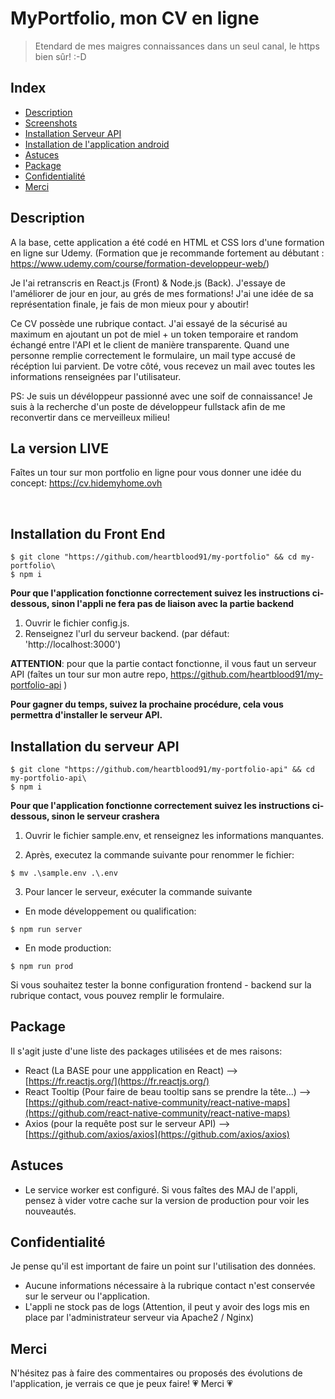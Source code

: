 # MyPortfolio, mon CV en ligne

> Etendard de mes maigres connaissances dans un seul canal, le https bien sûr! :-D

## Index

- [Description](#description)
- [Screenshots](#enlive)
- [Installation Serveur API](#installationAPI)
- [Installation de l'application android](#installationAndroid)
- [Astuces](#astuces)
- [Package](#package)
- [Confidentialité](#confidentialité)
- [Merci](#merci)

## Description

A la base, cette application a été codé en HTML et CSS lors d'une formation en ligne sur Udemy. (Formation que je recommande fortement au débutant : https://www.udemy.com/course/formation-developpeur-web/)

Je l'ai retranscris en React.js (Front) & Node.js (Back). J'essaye de l'améliorer de jour en jour, au grés de mes formations! J'ai une idée de sa représentation finale, je fais de mon mieux pour y aboutir!

Ce CV possède une rubrique contact. J'ai essayé de la sécurisé au maximum en ajoutant un pot de miel + un token temporaire et random échangé entre l'API et le client de manière transparente. Quand une personne remplie correctement le formulaire, un mail type accusé de récéption lui parvient. De votre côté, vous recevez un mail avec toutes les informations renseignées par l'utilisateur.

PS: Je suis un dévéloppeur passionné avec une soif de connaissance! Je suis à la recherche d'un poste de développeur fullstack afin de me reconvertir dans ce merveilleux milieu!

<section id="enlive">

## La version LIVE

Faîtes un tour sur mon portfolio en ligne pour vous donner une idée du concept: https://cv.hidemyhome.ovh

<br>
 <section id="installationFront">

## Installation du Front End

```shell
$ git clone "https://github.com/heartblood91/my-portfolio" && cd my-portfolio\
$ npm i
```

**Pour que l'application fonctionne correctement suivez les instructions ci-dessous, sinon l'appli ne fera pas de liaison avec la partie backend**

1. Ouvrir le fichier config.js.
2. Renseignez l'url du serveur backend. (par défaut: 'http://localhost:3000')

**ATTENTION**: pour que la partie contact fonctionne, il vous faut un serveur API (faîtes un tour sur mon autre repo, https://github.com/heartblood91/my-portfolio-api )

**Pour gagner du temps, suivez la prochaine procédure, cela vous permettra d'installer le serveur API.**

 <section id="installationAPI">

## Installation du serveur API

```shell
$ git clone "https://github.com/heartblood91/my-portfolio-api" && cd my-portfolio-api\
$ npm i
```

**Pour que l'application fonctionne correctement suivez les instructions ci-dessous, sinon le serveur crashera**

1. Ouvrir le fichier sample.env, et renseignez les informations manquantes.

2. Après, executez la commande suivante pour renommer le fichier:

```shell
$ mv .\sample.env .\.env
```

3. Pour lancer le serveur, exécuter la commande suivante

- En mode développement ou qualification:

```shell
$ npm run server
```

- En mode production:

```shell
$ npm run prod
```

Si vous souhaitez tester la bonne configuration frontend - backend sur la rubrique contact, vous pouvez remplir le formulaire.

## Package

Il s'agit juste d'une liste des packages utilisées et de mes raisons:

- React (La BASE pour une appplication en React) -->[https://fr.reactjs.org/](https://fr.reactjs.org/)
- React Tooltip (Pour faire de beau tooltip sans se prendre la tête...) --> [https://github.com/react-native-community/react-native-maps](https://github.com/react-native-community/react-native-maps)
- Axios (pour la requête post sur le serveur API) --> [https://github.com/axios/axios](https://github.com/axios/axios)

## Astuces

- Le service worker est configuré. Si vous faîtes des MAJ de l'appli, pensez à vider votre cache sur la version de production pour voir les nouveautés.

## Confidentialité

Je pense qu'il est important de faire un point sur l'utilisation des données.

- Aucune informations nécessaire à la rubrique contact n'est conservée sur le serveur ou l'application.
- L'appli ne stock pas de logs (Attention, il peut y avoir des logs mis en place par l'administrateur serveur via Apache2 / Nginx)

## Merci

N'hésitez pas à faire des commentaires ou proposés des évolutions de l'application, je verrais ce que je peux faire!
:heartpulse: Merci :heartpulse:
